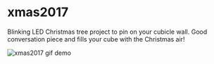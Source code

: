 # xmas2017

Blinking LED Christmas tree project to pin on your cubicle wall. Good conversation piece and fills your cube with the Christmas air!



![xmas2017 gif demo](demo/demo.gif) 

